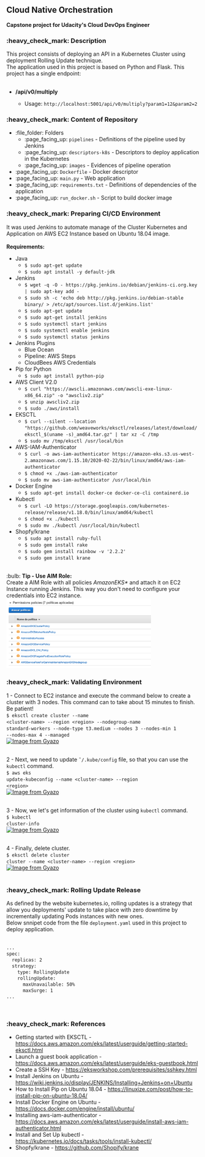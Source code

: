 
<h2>Cloud Native Orchestration</h2>

<strong>Capstone project for Udacity's Cloud DevOps Engineer</strong><br/>

<h3>:heavy_check_mark: Description</h3>
This project consists of deploying an API in a Kubernetes Cluster using deployment Rolling Update technique.<br/> The application used in this project is based on Python and Flask. This project has a single endpoint:<br/><br/>
<ul>
  <li><strong>/api/v0/multiply</strong></li>
  <ul>
    <li>Usage: <code>http://localhost:5001/api/v0/multiply?param1=12&#38;param2=2</code></li>
  </ul>
</ul>

<h3>:heavy_check_mark: Content of Repository</h3>
<ul>
  <li>
    :file_folder: Folders
    <ul>
      <li>:page_facing_up: <code>pipelines</code> - Definitions of the pipeline used by Jenkins </li>
      <li>:page_facing_up: <code>descriptors-k8s</code> - Descriptors to deploy application in the Kubernetes </li>
      <li>:page_facing_up: <code>images</code> - Evidences of pipeline operation</li>      
    </ul>
  </li>
  <li>:page_facing_up: <code>Dockerfile</code> - Docker descriptor</li>
  <li>:page_facing_up: <code>main.py</code> - Web application</li>
  <li>:page_facing_up: <code>requirements.txt</code> - Definitions of dependencies of the application</li>
  <li>:page_facing_up: <code>run_docker.sh</code> - Script to build docker image</li>  
</ul>

<h3>:heavy_check_mark: Preparing CI/CD Environment</h3>
It was used Jenkins to automate manage of the Cluster Kubernetes and Application on AWS EC2 Instance based on Ubuntu 18.04 image. <br/><br/>
<strong>Requirements:</strong>
<ul>
  <li>
    Java
    <ul>
      <li><code>$ sudo apt-get update</code></li>
      <li><code>$ sudo apt install -y default-jdk</code></li>
    </ul>
  </li>
  <li>
    Jenkins
    <ul>  
      <li><code>$ wget -q -O - https://pkg.jenkins.io/debian/jenkins-ci.org.key | sudo apt-key add -</code></li>
      <li><code>$ sudo sh -c 'echo deb http://pkg.jenkins.io/debian-stable binary/ > /etc/apt/sources.list.d/jenkins.list'</code></li>
      <li><code>$ sudo apt-get update</code></li>
      <li><code>$ sudo apt-get install jenkins</code></li>     
      <li><code>$ sudo systemctl start jenkins</code></li>
      <li><code>$ sudo systemctl enable jenkins</code></li>
      <li><code>$ sudo systemctl status jenkins</code></li>      
    </ul>
  </li>
  
  <li>
    Jenkins Plugins
    <ul>
      <li>Blue Ocean</li>
      <li>Pipeline: AWS Steps</li>
      <li>CloudBees AWS Credentials</li>      
    </ul>
  </li>
  
  <li>
    Pip for Python
    <ul>
      <li><code>$ sudo apt install python-pip</code></li>
    </ul>  
  </li>  
  
  <li>
    AWS Client V2.0
    <ul>  
      <li><code>$ curl "https://awscli.amazonaws.com/awscli-exe-linux-x86_64.zip" -o "awscliv2.zip"</code></li>  
      <li><code>$ unzip awscliv2.zip</code></li>  
      <li><code>$ sudo ./aws/install</code></li>        
    </ul>
  </li>
  
  <li>
    EKSCTL
    <ul>
      <li><code>$ curl --silent --location "https://github.com/weaveworks/eksctl/releases/latest/download/eksctl_$(uname -s)_amd64.tar.gz" | tar xz -C /tmp</code></li>
      <li><code>$ sudo mv /tmp/eksctl /usr/local/bin</code></li>
    </ul>    
  </li>
  
  <li>
    AWS-IAM-Authenticator
    <ul>
      <li><code>$ curl -o aws-iam-authenticator https://amazon-eks.s3.us-west-2.amazonaws.com/1.15.10/2020-02-22/bin/linux/amd64/aws-iam-authenticator</code></li>
      <li><code>$ chmod +x ./aws-iam-authenticator</code></li>
      <li><code>$ sudo mv aws-iam-authenticator /usr/local/bin</code></li>      
    </ul>    
  </li>
  
  <li>
    Docker Engine
    <ul>      
      <li><code>$ sudo apt-get install docker-ce docker-ce-cli containerd.io</code></li> 
    </ul>
  
  <li>
    Kubectl
    <ul>  
      <li><code>$ curl -LO https://storage.googleapis.com/kubernetes-release/release/v1.18.0/bin/linux/amd64/kubectl</code></li>
      <li><code>$ chmod +x ./kubectl</code></li>
      <li><code>$ sudo mv ./kubectl /usr/local/bin/kubectl</code></li>      
    </ul>
  </li>
  
  <li>
    Shopfy/krane
    <ul>
      <li><code>$ sudo apt install ruby-full</code></li>
      <li><code>$ sudo gem install rake</code></li>
      <li><code>$ sudo gem install rainbow -v '2.2.2'</code></li>
      <li><code>$ sudo gem install krane</code></li>      
    </ul>
  </li>
</ul>
<br/>
:bulb: <strong>Tip - Use AIM Role:</strong><br/>
Create a AIM Role with all policies <i>AmazonEKS*</i> and attach it on EC2 Instance running Jenkins. This way you don't need to configure your credentials into EC2 instance.<br/>
<img width="75%" height="75%" src="https://github.com/Waelson/CapstoneProjectForUdacity-CalculatorAPI/blob/master/images/amazon_eks_policies.png"/>

<h3>:heavy_check_mark: Validating Environment</h3>

1 - Connect to EC2 instance and execute the command below to create a cluster with 3 nodes. This command can to take about 15 minutes to finish. Be patient!<br/>
<code>$ eksctl create cluster --name &#60;cluster-name&#62; --region &#60;region&#62; --nodegroup-name standard-workers --node-type t3.medium --nodes 3 --nodes-min 1 --nodes-max 4 --managed</code><br/>
<a href="https://gyazo.com/0529950fbd5198c004ec10413389f494"><img src="https://i.gyazo.com/0529950fbd5198c004ec10413389f494.gif" alt="Image from Gyazo" width="674"/></a>
<br/>
<br/>

2 - Next, we need to update <code>˜/.kube/config</code> file, so that you can use the <code>kubectl</code> command.<br/>
<code>$ aws eks update-kubeconfig --name &#60;cluster-name&#62; --region &#60;region&#62;</code><br/>
<a href="https://gyazo.com/1611c73a4c384a2ec677819fdebe07cb"><img src="https://i.gyazo.com/1611c73a4c384a2ec677819fdebe07cb.gif" alt="Image from Gyazo" width="724"/></a>
</br>
<br/>

3 - Now, we let's get information of the cluster using <code>kubectl</code> command.<br/>
<code>$ kubectl cluster-info</code><br/>
<a href="https://gyazo.com/9f353a6bb9e919da6edc4d4006359b22"><img src="https://i.gyazo.com/9f353a6bb9e919da6edc4d4006359b22.gif" alt="Image from Gyazo" width="728"/></a>
<br/>
<br/>

4 - Finally, delete cluster.<br/>
<code>$ eksctl delete cluster cluster --name &#60;cluster-name&#62; --region &#60;region&#62;</code><br/>
<a href="https://gyazo.com/67fa248990144b570e26169946e4b476"><img src="https://i.gyazo.com/67fa248990144b570e26169946e4b476.gif" alt="Image from Gyazo" width="724"/></a>
<br/>
<br/>

<h3>:heavy_check_mark: Rolling Update Release</h3>
As defined by the website kubernetes.io, rolling updates is a strategy that allow you deployments' update to take place with zero downtime by incrementally updating Pods instances with new ones. 
<br/>
Below snnipet code from the file <code>deployment.yaml</code> used in this project to deploy application.<br/><br/>

```
...
spec:
  replicas: 2
  strategy:
    type: RollingUpdate
    rollingUpdate:
      maxUnavailable: 50%
      maxSurge: 1
...
```

<br/>

<h3>:heavy_check_mark: References</h3>
<ul>
  <li>Getting started with EKSCTL - <a href="https://docs.aws.amazon.com/eks/latest/userguide/getting-started-eksctl.html">https://docs.aws.amazon.com/eks/latest/userguide/getting-started-eksctl.html</a></li>
  <li>Launch a guest book application - <a href="https://docs.aws.amazon.com/eks/latest/userguide/eks-guestbook.html">https://docs.aws.amazon.com/eks/latest/userguide/eks-guestbook.html</a></li>
  <li>Create a SSH Key - <a href="https://eksworkshop.com/prerequisites/sshkey.html">https://eksworkshop.com/prerequisites/sshkey.html</a></li>  
  <li>Install Jenkins on Ubuntu - <a href="https://wiki.jenkins.io/display/JENKINS/Installing+Jenkins+on+Ubuntu">https://wiki.jenkins.io/display/JENKINS/Installing+Jenkins+on+Ubuntu</a></li>
  <li>How to Install Pip on Ubuntu 18.04 - <a href="https://linuxize.com/post/how-to-install-pip-on-ubuntu-18.04/">https://linuxize.com/post/how-to-install-pip-on-ubuntu-18.04/</a></li>  
  <li>Install Docker Engine on Ubuntu - <a href="https://docs.docker.com/engine/install/ubuntu/">https://docs.docker.com/engine/install/ubuntu/</a></li>
  <li>Installing aws-iam-authenticator - <a href="https://docs.aws.amazon.com/eks/latest/userguide/install-aws-iam-authenticator.html">https://docs.aws.amazon.com/eks/latest/userguide/install-aws-iam-authenticator.html</a></li>
  <li>Install and Set Up kubectl - <a href="https://kubernetes.io/docs/tasks/tools/install-kubectl/">https://kubernetes.io/docs/tasks/tools/install-kubectl/</a></li>  
  <li>Shopfy/krane - <a href="https://github.com/Shopify/krane">https://github.com/Shopify/krane</a></li>
</ul>
